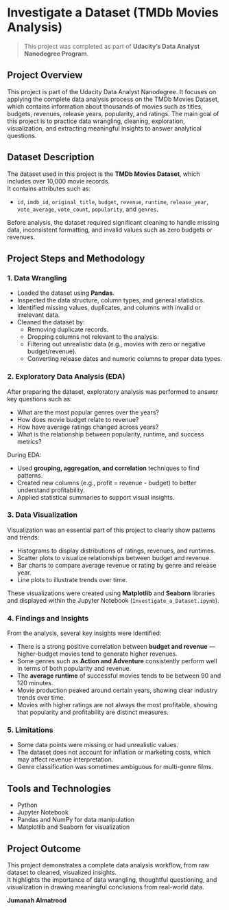 # Investigate a Dataset (TMDb Movies Analysis)

> This project was completed as part of **Udacity’s Data Analyst Nanodegree Program**.

## Project Overview
This project is part of the Udacity Data Analyst Nanodegree. It focuses on applying the complete data analysis process on the TMDb Movies Dataset, which contains information about thousands of movies such as titles, budgets, revenues, release years, popularity, and ratings. The main goal of this project is to practice data wrangling, cleaning, exploration, visualization, and extracting meaningful insights to answer analytical questions.

## Dataset Description
The dataset used in this project is the **TMDb Movies Dataset**, which includes over 10,000 movie records.  
It contains attributes such as:
- `id`, `imdb_id`, `original_title`, `budget`, `revenue`, `runtime`, `release_year`, `vote_average`, `vote_count`, `popularity`, and `genres`.

Before analysis, the dataset required significant cleaning to handle missing data, inconsistent formatting, and invalid values such as zero budgets or revenues.

## Project Steps and Methodology

### 1. Data Wrangling
- Loaded the dataset using **Pandas**.
- Inspected the data structure, column types, and general statistics.
- Identified missing values, duplicates, and columns with invalid or irrelevant data.
- Cleaned the dataset by:
  - Removing duplicate records.
  - Dropping columns not relevant to the analysis.
  - Filtering out unrealistic data (e.g., movies with zero or negative budget/revenue).
  - Converting release dates and numeric columns to proper data types.

### 2. Exploratory Data Analysis (EDA)
After preparing the dataset, exploratory analysis was performed to answer key questions such as:
- What are the most popular genres over the years?
- How does movie budget relate to revenue?
- How have average ratings changed across years?
- What is the relationship between popularity, runtime, and success metrics?

During EDA:
- Used **grouping, aggregation, and correlation** techniques to find patterns.
- Created new columns (e.g., profit = revenue - budget) to better understand profitability.
- Applied statistical summaries to support visual insights.

### 3. Data Visualization
Visualization was an essential part of this project to clearly show patterns and trends:
- Histograms to display distributions of ratings, revenues, and runtimes.
- Scatter plots to visualize relationships between budget and revenue.
- Bar charts to compare average revenue or rating by genre and release year.
- Line plots to illustrate trends over time.

These visualizations were created using **Matplotlib** and **Seaborn** libraries and displayed within the Jupyter Notebook (`Investigate_a_Dataset.ipynb`).

### 4. Findings and Insights
From the analysis, several key insights were identified:
- There is a strong positive correlation between **budget and revenue** — higher-budget movies tend to generate higher revenues.
- Some genres such as **Action and Adventure** consistently perform well in terms of both popularity and revenue.
- The **average runtime** of successful movies tends to be between 90 and 120 minutes.
- Movie production peaked around certain years, showing clear industry trends over time.
- Movies with higher ratings are not always the most profitable, showing that popularity and profitability are distinct measures.

### 5. Limitations
- Some data points were missing or had unrealistic values.
- The dataset does not account for inflation or marketing costs, which may affect revenue interpretation.
- Genre classification was sometimes ambiguous for multi-genre films.

## Tools and Technologies
- Python  
- Jupyter Notebook  
- Pandas and NumPy for data manipulation  
- Matplotlib and Seaborn for visualization  



## Project Outcome
This project demonstrates a complete data analysis workflow, from raw dataset to cleaned, visualized insights.  
It highlights the importance of data wrangling, thoughtful questioning, and visualization in drawing meaningful conclusions from real-world data.


**Jumanah Almatrood**
